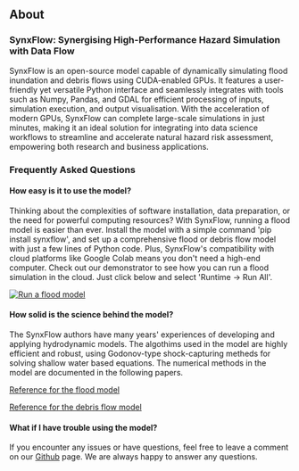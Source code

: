 ## About

### SynxFlow: Synergising High-Performance Hazard Simulation with Data Flow

SynxFlow is an open-source model capable of dynamically simulating flood inundation and debris flows using CUDA-enabled GPUs. It features a user-friendly yet versatile Python interface and seamlessly integrates with tools such as Numpy, Pandas, and GDAL for efficient processing of inputs, simulation execution, and output visualisation. With the acceleration of modern GPUs, SynxFlow can complete large-scale simulations in just minutes, making it an ideal solution for integrating into data science workflows to streamline and accelerate natural hazard risk assessment, empowering both research and business applications.

### Frequently Asked Questions

#### How easy is it to use the model?

Thinking about the complexities of software installation, data preparation, or the need for powerful computing resources? With SynxFlow, running a flood model is easier than ever. Install the model with a simple command 'pip install synxflow', and set up a comprehensive flood or debris flow model with just a few lines of Python code. Plus, SynxFlow's compatibility with cloud platforms like Google Colab means you don't need a high-end computer. Check out our demonstrator to see how you can run a flood simulation in the cloud. Just click below and select 'Runtime -> Run All'.

[![Run a flood model](https://colab.research.google.com/assets/colab-badge.svg)](https://colab.research.google.com/drive/1ujrdzuEeFOZ1L_iETmu4G97HiZQpOb2o?usp=sharing#scrollTo=ZLFGmuK26M0v)


#### How solid is the science behind the model?

The SynxFlow authors have many years' experiences of developing and applying hydrodynamic models. The algothims used in the model are highly efficient and robust, using Godonov-type shock-capturing metheds for solving shallow water based equations. The numerical methods in the model are documented in the following papers.

[Reference for the flood model](https://agupubs.onlinelibrary.wiley.com/doi/full/10.1002/2016WR020055)

[Reference for the debris flow model](https://www.sciencedirect.com/science/article/pii/S0013795223003289)

#### What if I have trouble using the model?

If you encounter any issues or have questions, feel free to leave a comment on our [Github](https://github.com/SynxFlow/SynxFlow/issues) page. We are always happy to answer any questions.


